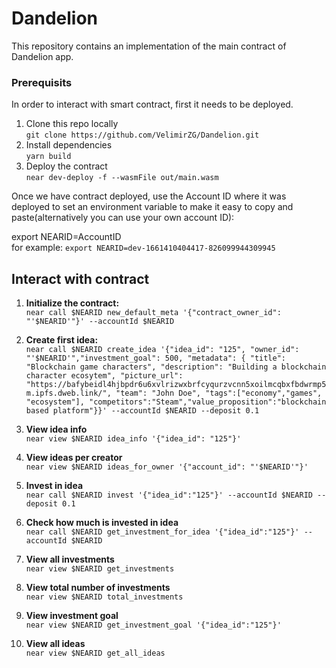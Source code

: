 Dandelion
==================

This repository contains an implementation of the main contract of Dandelion app. 

### Prerequisits
In order to interact with smart contract, first it needs to be deployed. 

1. Clone this repo locally\
       ```git clone https://github.com/VelimirZG/Dandelion.git```
2. Install dependencies\
       ```yarn build```
3. Deploy the contract\
   ```near dev-deploy -f --wasmFile out/main.wasm```

Once we have contract deployed, use the Account ID where it was deployed to set an environment variable to make it easy to copy and paste(alternatively you can use your own account ID):

export NEARID=AccountID\
   for example: ```export NEARID=dev-1661410404417-826099944309945```

## Interact with contract

1. **Initialize the contract:**\
   ```near call $NEARID new_default_meta '{"contract_owner_id": "'$NEARID'"}' --accountId $NEARID```
   
2. **Create first idea:**\
```near call $NEARID create_idea '{"idea_id": "125", "owner_id": "'$NEARID'","investment_goal": 500, "metadata": { "title": "Blockchain game characters", "description": "Building a blockchain character ecosytem", "picture_url": "https://bafybeidl4hjbpdr6u6xvlrizwxbrfcyqurzvcnn5xoilmcqbxfbdwrmp5m.ipfs.dweb.link/", "team": "John Doe", "tags":["economy","games", "ecosystem"], "competitors":"Steam","value_proposition":"blockchain based platform"}}' --accountId $NEARID --deposit 0.1```

3. **View idea info**\
```near view $NEARID idea_info '{"idea_id": "125"}'```

4. **View ideas per creator**\
```near view $NEARID ideas_for_owner '{"account_id": "'$NEARID'"}'```

5. **Invest in idea**\
```near call $NEARID invest '{"idea_id":"125"}' --accountId $NEARID --deposit 0.1```

6. **Check how much is invested in idea**\
```near call $NEARID get_investment_for_idea '{"idea_id":"125"}' --accountId $NEARID```

7. **View all investments**\
```near view $NEARID get_investments```

8. **View total number of investments**\
```near view $NEARID total_investments```

9. **View investment goal**\
```near view $NEARID get_investment_goal '{"idea_id":"125"}'```

10. **View all ideas**\
```near view $NEARID get_all_ideas```

